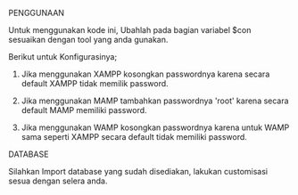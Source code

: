 PENGGUNAAN

Untuk menggunakan kode ini, Ubahlah pada bagian variabel $con sesuaikan dengan tool yang anda gunakan.

Berikut untuk Konfigurasinya;

1. Jika menggunakan XAMPP kosongkan passwordnya karena secara default XAMPP tidak memilik password.

2. Jika menggunakan MAMP tambahkan passwordnya 'root' karena secara default MAMP memiliki password.

3. Jika menggunakan WAMP kosongkan passwordnya karena untuk WAMP sama seperti XAMPP secara default tidak memiliki password.

DATABASE

Silahkan Import database yang sudah disediakan, lakukan customisasi sesua dengan selera anda.
